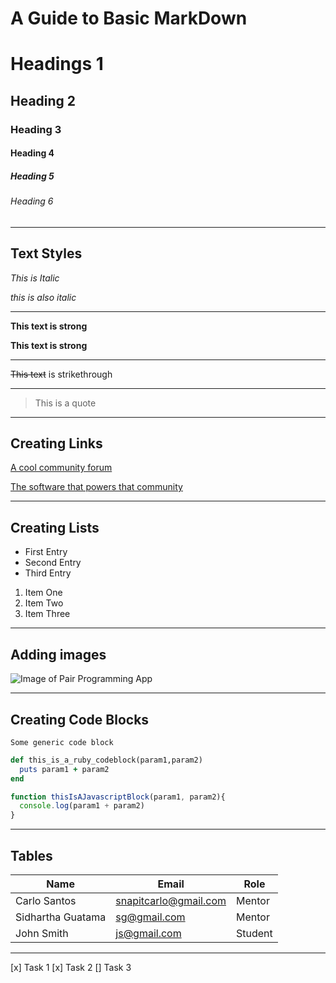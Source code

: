 # A Guide to Basic MarkDown
# Headings 1
<!-- These are headings:
        #1-6 -->
## Heading 2
### Heading 3
#### Heading 4
##### Heading 5
###### Heading 6

<!--     <- these three bars denote a horizontal line -->

--- 
## Text Styles
<!-- Italics -->
*This is Italic*

_this is also italic_

---
<!-- strong -->
**This text is strong**

__This text is strong__

---
<!-- Strikethrough -->
~~This text~~ is strikethrough

---
<!-- Blockquote -->
> This is a quote
---
## Creating Links
<!-- Links -->
[A cool community forum](https://dev.to/)

[The software that powers that community](https://www.forem.com/)

---
## Creating Lists
<!-- Unordered List -->
* First Entry
* Second Entry
* Third Entry

<!-- OL -->
1. Item One
2. Item Two 
3. Item Three
---
<!-- images -->
## Adding images

![Image of Pair Programming App](https://i.ibb.co/PgKD6n0/pair-schedule.png)

---
## Creating Code Blocks
<!-- Code Blocks -->
```
Some generic code block
```

```ruby
def this_is_a_ruby_codeblock(param1,param2)
  puts param1 + param2
end
```

```javascript
function thisIsAJavascriptBlock(param1, param2){
  console.log(param1 + param2)
}
```
---
## Tables

|      Name       |           Email        |      Role    |
|-----------------|------------------------|--------------|
|Carlo Santos     | snapitcarlo@gmail.com  |    Mentor    |   
|Sidhartha Guatama|    sg@gmail.com        |    Mentor    |
|John Smith       |    js@gmail.com        |    Student   |

---

[x] Task 1
[x] Task 2
[] Task 3

